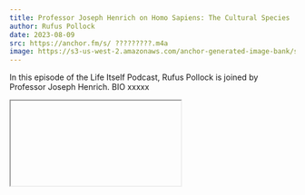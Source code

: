 ```yaml
---
title: Professor Joseph Henrich on Homo Sapiens: The Cultural Species
author: Rufus Pollock
date: 2023-08-09
src: https://anchor.fm/s/ ?????????.m4a
image: https://s3-us-west-2.amazonaws.com/anchor-generated-image-bank/staging/podcast_uploaded_episode????.jpg
---
```

In this episode of the Life Itself Podcast, Rufus Pollock is joined by Professor Joseph Henrich. BIO xxxxx

<iframe youtube link here>

In this episode xxxx information on discussion

# Further Reading
The Secret of Our Success: How Culture Is Driving Human Evolution, Domesticating Our Species, and Making Us Smarter - Professor Joseph Henrich

# Transcript


